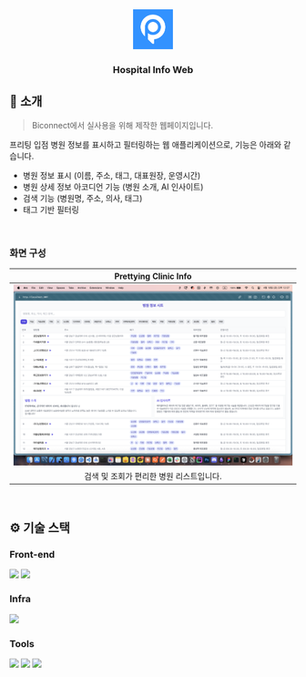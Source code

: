 <div align="center">

<!-- logo -->
<img src="/public/images/logo.png" width="70"/>

### Hospital Info Web

</div> 

## 📝 소개
> Biconnect에서 실사용을 위해 제작한 웹페이지입니다.

프리팅 입점 병원 정보를 표시하고 필터링하는 웹 애플리케이션으로, 기능은 아래와 같습니다.

- 병원 정보 표시 (이름, 주소, 태그, 대표원장, 운영시간)
- 병원 상세 정보 아코디언 기능 (병원 소개, AI 인사이트)
- 검색 기능 (병원명, 주소, 의사, 태그)
- 태그 기반 필터링

<br />

### 화면 구성
|Prettying Clinic Info|
|:---:|
|<img src="/public/images/exscreen02.png" width="600"/>|
|검색 및 조회가 편리한 병원 리스트입니다.|

<br />

## ⚙ 기술 스택
### Front-end
<div>
<img src="https://github.com/yewon-Noh/readme-template/blob/main/skills/JavaScript.png?raw=true" width="80">
<img src="https://github.com/yewon-Noh/readme-template/blob/main/skills/React.png?raw=true" width="80">
</div>

### Infra
<div>
<img src="https://github.com/yewon-Noh/readme-template/blob/main/skills/AWSEC2.png?raw=true" width="80">
</div>

### Tools
<div>
<img src="https://github.com/yewon-Noh/readme-template/blob/main/skills/Github.png?raw=true" width="80">
<img src="https://github.com/yewon-Noh/readme-template/blob/main/skills/Notion.png?raw=true" width="80">
<img src="https://github.com/yewon-Noh/readme-template/blob/main/skills/Figma.png?raw=true" width="80">
</div>

<br />
